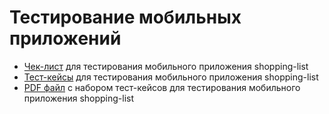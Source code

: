 # Тестирование мобильных приложений
- [Чек-лист](https://docs.google.com/spreadsheets/d/12HrUvbgzV6_NjIddUdzh-wGPqpK3PhUJS6p_0dBtzng/edit?usp=sharing) для тестирования мобильного приложения shopping-list
- [Тест-кейсы](https://app.qase.io/project/G9?suite=336) для тестирования мобильного приложения shopping-list
- [PDF файл](https://github.com/Leesmike/mobile/blob/main/Mikhail%20Li%20-%20Shopping%20list%20mobile%20app%20test%20suite.pdf) с набором тест-кейсов для тестирования мобильного приложения shopping-list
